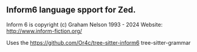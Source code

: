 ## Inform6 language spport for Zed.
Inform 6 is copyright (c) Graham Nelson 1993 - 2024
Website: http://www.inform-fiction.org/


Uses the https://github.com/Or4c/tree-sitter-inform6 tree-sitter-grammar
